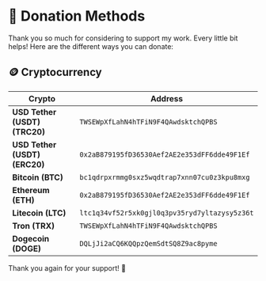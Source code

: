 # 🙏 Donation Methods

Thank you so much for considering to support my work. Every little bit helps! Here are the different ways you can donate:

<!-- 
---

## 💳 Traditional Platforms

| Method | Link |
|---|---|
| **PayPal** | `https://paypal.me/YourPayPalUsername` |
| **Buy Me A Coffee** | `https://www.buymeacoffee.com/YourUsername` |
| **Patreon** | `https://www.patreon.com/YourUsername` |

---

## 🔗 GitHub Sponsorship & Similar

- **GitHub Sponsors**: `https://github.com/sponsors/YourUsername`  
- **Open Collective**: `https://opencollective.com/YourUsername` (if applicable)

--- 
-->

## 🪙 Cryptocurrency

| Crypto | Address |
|---|---|
| **USD Tether (USDT) (TRC20)** | `TWSEWpXfLahN4hTFiN9F4QAwdsktchQPBS` |
| **USD Tether (USDT) (ERC20)** | `0x2aB879195fD36530Aef2AE2e353dFF6dde49F1Ef` |
| **Bitcoin (BTC)** | `bc1qdrpxrmmg0sxz5wqdtrap7xnn07cu0z3kpu8mxg` |
| **Ethereum (ETH)** | `0x2aB879195fD36530Aef2AE2e353dFF6dde49F1Ef` |
| **Litecoin (LTC)** | `ltc1q34vf52r5xk0gjl0q3pv35ryd7yltazysy5z36t` |
| **Tron (TRX)** | `TWSEWpXfLahN4hTFiN9F4QAwdsktchQPBS` |
| **Dogecoin (DOGE)** | `DQLjJi2aCQ6KQQpzQemSdtSQ8Z9ac8pyme` |

<!--
---

## 📱 Other Methods

- Bank transfer / Wire (if you want, provide IBAN / SWIFT etc)  
- Mobile payments (e.g. for your country, specify)  
- Any local method you prefer — contact me to get details

---

### 💡 Notes

- You can donate any amount you like—it’s all appreciated.  
- For crypto, double-check the address (copy/paste is safest).  
- If you prefer, I can send you a QR code for crypto donation.

---
-->

Thank you again for your support! 🙏  
